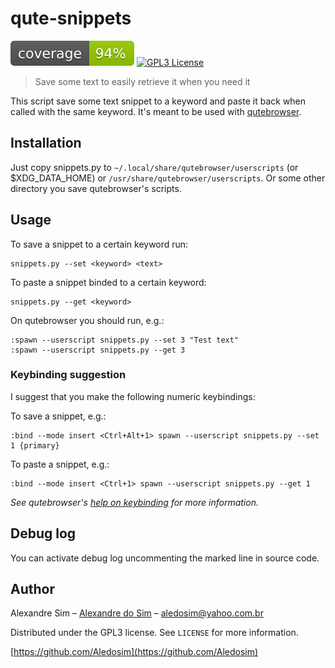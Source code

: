 # qute-snippets

[![Coverage][coverage-shield]][coverage-url]
[![GPL3 License][license-shield]][license-url]

> Save some text to easily retrieve it when you need it

This script save some text snippet to a keyword and paste it back when called with the same keyword.
It's meant to be used with [qutebrowser](https://qutebrowser.org/).
## Installation
Just copy snippets.py to `~/.local/share/qutebrowser/userscripts` (or $XDG_DATA_HOME) or `/usr/share/qutebrowser/userscripts`.
Or some other directory you save qutebrowser's scripts.
## Usage
To save a snippet to a certain keyword run:

    snippets.py --set <keyword> <text>

To paste a snippet binded to a certain keyword:

    snippets.py --get <keyword>
On qutebrowser you should run, e.g.:

    :spawn --userscript snippets.py --set 3 "Test text"
    :spawn --userscript snippets.py --get 3
### Keybinding suggestion
I suggest that you make the following numeric keybindings:

To save a snippet, e.g.:

    :bind --mode insert <Ctrl+Alt+1> spawn --userscript snippets.py --set 1 {primary}

To paste a snippet, e.g.:

    :bind --mode insert <Ctrl+1> spawn --userscript snippets.py --get 1
_See qutebrowser's [help on keybinding](https://github.com/qutebrowser/qutebrowser/blob/master/doc/help/commands.asciidoc#bind) for more information._ 
## Debug log
You can activate debug log uncommenting the marked line in source code.
## Author
Alexandre Sim – [Alexandre do Sim](https://www.linkedin.com/in/alexandre-do-sim/) – aledosim@yahoo.com.br

Distributed under the GPL3 license. See `LICENSE` for more information.

[https://github.com/Aledosim](https://github.com/Aledosim)

[license-shield]: https://img.shields.io/badge/license-GPL3-green
[license-url]: https://raw.githubusercontent.com/Aledosim/qute-snippets/master/LICENSE
[coverage-shield]: https://raw.githubusercontent.com/Aledosim/qute-snippets/master/.github/coverage.svg
[coverage-url]: https://raw.githubusercontent.com/Aledosim/qute-snippets/master/.github/coverage.txt
